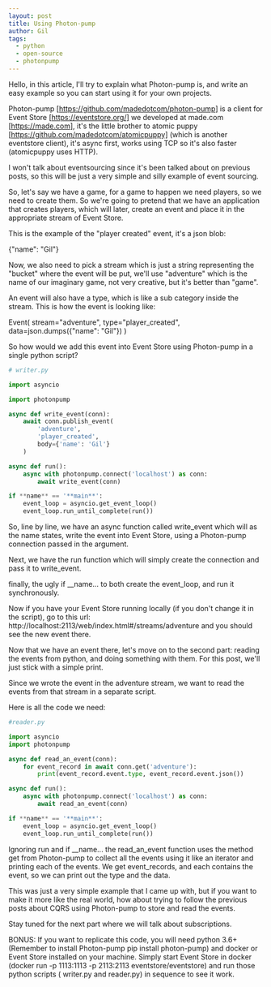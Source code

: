 ```yaml
---
layout: post
title: Using Photon-pump
author: Gil
tags:
  - python
  - open-source
  - photonpump
---
```


Hello, in this article, I'll try to explain what Photon-pump is, and write an easy
example so you can start using it for your own projects.

Photon-pump [https://github.com/madedotcom/photon-pump] is a client for Event Store
[https://eventstore.org/] we developed at made.com [https://made.com], it's the little
brother to atomic puppy [https://github.com/madedotcom/atomicpuppy] (which is another
eventstore client), it's async first, works using TCP so it's also faster (atomicpuppy
uses HTTP).

I won't talk about eventsourcing since it's been talked about on previous posts, so this
will be just a very simple and silly example of event sourcing.

So, let's say we have a game, for a game to happen we need players, so we need to create
them. So we're going to pretend that we have an application that creates players, which
will later, create an event and place it in the appropriate stream of Event Store.

This is the example of the "player created" event, it's a json blob:

{"name": "Gil"}

Now, we also need to pick a stream which is just a string representing the "bucket"
where the event will be put, we'll use "adventure" which is the name of our imaginary
game, not very creative, but it's better than "game".

An event will also have a type, which is like a sub category inside the stream. This is
how the event is looking like:

Event( stream="adventure", type="player_created", data=json.dumps({"name": "Gil"}) )

So how would we add this event into Event Store using Photon-pump in a single python
script?

```python
# writer.py

import asyncio

import photonpump

async def write_event(conn):
    await conn.publish_event(
        'adventure',
        'player_created',
        body={'name': 'Gil'}
    )

async def run():
    async with photonpump.connect('localhost') as conn:
        await write_event(conn)

if **name** == '**main**':
    event_loop = asyncio.get_event_loop()
    event_loop.run_until_complete(run())
```

So, line by line, we have an async function called write_event which will as the name
states, write the event into Event Store, using a Photon-pump connection passed in the
argument.

Next, we have the run function which will simply create the connection and pass it to
write_event.

finally, the ugly if \_\_name... to both create the event_loop, and run it
synchronously.

Now if you have your Event Store running locally (if you don't change it in the script),
go to this url: http://localhost:2113/web/index.html#/streams/adventure and you should
see the new event there.

Now that we have an event there, let's move on to the second part: reading the events
from python, and doing something with them. For this post, we'll just stick with a
simple print.

Since we wrote the event in the adventure stream, we want to read the events from that
stream in a separate script.

Here is all the code we need:

```python
#reader.py

import asyncio
import photonpump

async def read_an_event(conn):
    for event_record in await conn.get('adventure'):
        print(event_record.event.type, event_record.event.json())

async def run():
    async with photonpump.connect('localhost') as conn:
        await read_an_event(conn)

if **name** == '**main**':
    event_loop = asyncio.get_event_loop()
    event_loop.run_until_complete(run())

```

Ignoring run and if \_\_name... the read_an_event function uses the method get from
Photon-pump to collect all the events using it like an iterator and printing each of the
events. We get event_records, and each contains the event, so we can print out the type
and the data.

This was just a very simple example that I came up with, but if you want to make it more
like the real world, how about trying to follow the previous posts about CQRS using
Photon-pump to store and read the events.

Stay tuned for the next part where we will talk about subscriptions.

BONUS: If you want to replicate this code, you will need python 3.6+ (Remember to
install Photon-pump pip install photon-pump) and docker or Event Store installed on your
machine. Simply start Event Store in docker (docker run -p 1113:1113 -p 2113:2113
eventstore/eventstore) and run those python scripts ( writer.py and reader.py) in
sequence to see it work.
